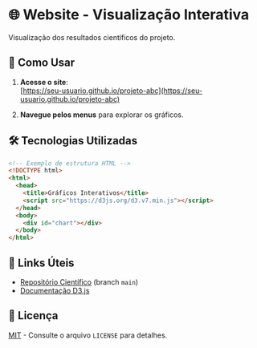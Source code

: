 # 🌐 Website - Visualização Interativa

Visualização dos resultados científicos do projeto.

## 🚀 Como Usar
1. **Acesse o site**:  
   [https://seu-usuario.github.io/projeto-abc](https://seu-usuario.github.io/projeto-abc)

2. **Navegue pelos menus** para explorar os gráficos.

## 🛠 Tecnologias Utilizadas
```html
<!-- Exemplo de estrutura HTML -->
<!DOCTYPE html>
<html>
  <head>
    <title>Gráficos Interativos</title>
    <script src="https://d3js.org/d3.v7.min.js"></script>
  </head>
  <body>
    <div id="chart"></div>
  </body>
</html>
```

## 📌 Links Úteis
- [Repositório Científico](https://github.com/costandrad/applying-math-with-python) (branch `main`)
- [Documentação D3.js](https://d3js.org/)

## 📜 Licença
[MIT](LICENSE) - Consulte o arquivo `LICENSE` para detalhes.